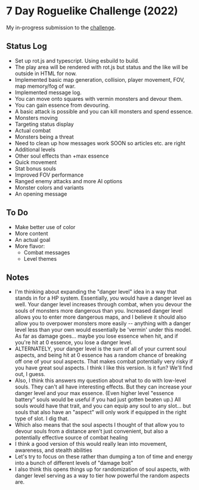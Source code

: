 # 7 Day Roguelike Challenge (2022)

My in-progress submission to the [challenge](https://itch.io/jam/7drl-challenge-2022).

## Status Log

- Set up rot.js and typescript. Using esbuild to build.
- The play area will be rendered with rot.js but status and the like will be outside in HTML for now.
- Implemented basic map generation, collision, player movement, FOV, map memory/fog of war.
- Implemented message log.
- You can move onto squares with vermin monsters and devour them.
- You can gain essence from devouring.
- A basic attack is possible and you can kill monsters and spend essence.
- Monsters moving
- Targeting status display
- Actual combat
- Monsters being a threat
- Need to clean up how messages work SOON so articles etc. are right
- Additional levels
- Other soul effects than +max essence
- Quick movement
- Stat bonus souls
- Improved FOV performance
- Ranged enemy attacks and more AI options
- Monster colors and variants
- An opening message

## To Do

- Make better use of color
- More content
- An actual goal
- More flavor:
  - Combat messages
  - Level themes

## Notes

- I'm thinking about expanding the "danger level" idea in a way that stands in for a HP system. Essentially, _you_ would have a danger level as well. Your danger level increases through combat, when you devour the souls of monsters more dangerous than you. Increased danger level allows you to enter more dangerous maps, and I believe it should also allow you to overpower monsters more easily -- anything with a danger level less than your own would essentially be 'vermin' under this model. As far as damage goes... maybe you lose essence when hit, and if you're hit at 0 essence, you lose a danger level.
- ALTERNATELY, your danger level is the sum of all of your current soul aspects, and being hit at 0 essence has a random chance of breaking off one of your soul aspects. That makes combat potentially very risky if you have great soul aspects. I think I like this version. Is it fun? We'll find out, I guess.
- Also, I think this answers my question about what to do with low-level souls. They can't all have interesting effects. But they can increase your danger level and your max essence. (Even higher level "essence battery" souls would be useful if you had just gotten beaten up.) All souls would have that trait, and you can equip any soul to any slot... but souls that also have an "aspect" will only work if equipped in the right type of slot. I dig that.
- Which also means that the soul aspects I thought of that allow you to devour souls from a distance aren't just convenient, but also a potentially effective source of combat healing
- I think a good version of this would really lean into movement, awareness, and stealth abilities
- Let's try to focus on these rather than dumping a ton of time and energy into a bunch of different levels of "damage bolt"
- I also think this opens things up for randomization of soul aspects, with danger level serving as a way to tier how powerful the random aspects are.
